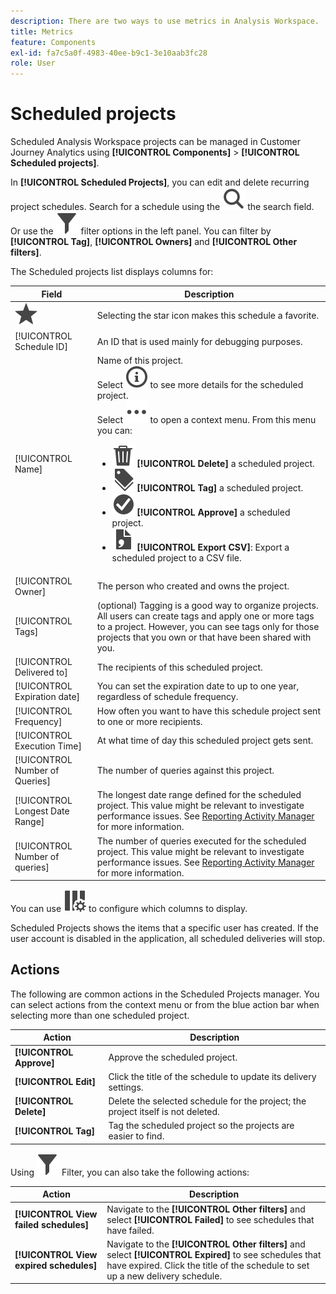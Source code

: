 ```yaml
---
description: There are two ways to use metrics in Analysis Workspace.
title: Metrics
feature: Components
exl-id: fa7c5a0f-4983-40ee-b9c1-3e10aab3fc28
role: User
---
```

# Scheduled projects

Scheduled Analysis Workspace projects can be managed in Customer Journey Analytics using **[!UICONTROL Components]** > **[!UICONTROL Scheduled projects]**.

In **[!UICONTROL  Scheduled Projects]**, you can edit and delete recurring project schedules. Search for a schedule using the ![Search](/help/assets/icons/Search.svg) the search field. Or use the ![Filter](/help/assets/icons/Filter.svg) filter options in the left panel. You can filter by **[!UICONTROL Tag]**, **[!UICONTROL Owners]** and **[!UICONTROL Other filters]**.

The Scheduled projects list displays columns for:

| Field | Description |
| --- | --- |
| ![Star](/help/assets/icons/Star.svg) | Selecting the star icon makes this schedule a favorite. |
| [!UICONTROL Schedule ID] | An ID that is used mainly for debugging purposes. |
| [!UICONTROL Name] | Name of this project.<br/>Select ![InfoOutline](/help/assets/icons/InfoOutline.svg) to see more details for the scheduled project.<br/>Select ![More](/help/assets/icons/More.svg) to open a context menu. From this menu you can:<ul><li>![Delete](/help/assets/icons/Delete.svg) **[!UICONTROL Delete]** a scheduled project.</li><li>![Labels](/help/assets/icons/Labels.svg) **[!UICONTROL Tag]** a scheduled project.</li><li>![CheckmarkCircle](/help/assets/icons/CheckmarkCircle.svg) **[!UICONTROL Approve]** a scheduled project.</li><li>![FileCSV](/help/assets/icons/FileCSV.svg) **[!UICONTROL Export CSV]**: Export a scheduled project to a CSV file.</li></ul>|
| [!UICONTROL Owner] | The person who created and owns the project. |
| [!UICONTROL Tags] | (optional) Tagging is a good way to organize projects. All users can create tags and apply one or more tags to a project. However, you can see tags only for those projects that you own or that have been shared with you.  |
| [!UICONTROL Delivered to] | The recipients of this scheduled project. |
| [!UICONTROL Expiration date] | You can set the expiration date to up to one year, regardless of schedule frequency. |
| [!UICONTROL Frequency] | How often you want to have this schedule project sent to one or more recipients. |
| [!UICONTROL Execution Time] | At what time of day this scheduled project gets sent. |
| [!UICONTROL Number of Queries] | The number of queries against this project. | 
| [!UICONTROL Longest Date Range] | The longest date range defined for the scheduled project. This value might be relevant to investigate performance issues. See [Reporting Activity Manager](/help/reporting-activity-manager/reporting-activity-overview.md) for more information. |
| [!UICONTROL Number of queries] | The number of queries executed for the scheduled project. This value might be relevant to investigate performance issues. See [Reporting Activity Manager](/help/reporting-activity-manager/reporting-activity-overview.md) for more information.| 

You can use ![ColumnSetting](/help/assets/icons/ColumnSetting.svg) to configure which columns to display.

Scheduled Projects shows the items that a specific user has created. If the user account is disabled in the application, all scheduled deliveries will stop.



## Actions

The following are common actions in the Scheduled Projects manager. You can select actions from the context menu or from the blue action bar when selecting more than one scheduled project.

| Action | Description |
|---|---|
| **[!UICONTROL Approve]** | Approve the scheduled project. |
| **[!UICONTROL Edit]** | Click the title of the schedule to update its delivery settings.|
| **[!UICONTROL Delete]** | Delete the selected schedule for the project; the project itself is not deleted.|
| **[!UICONTROL Tag]** | Tag the scheduled project so the projects are easier to find. |

Using ![Filter](/help/assets/icons/Filter.svg) Filter, you can also take the following actions:

| Action | Description |
|---|---|
|**[!UICONTROL View failed schedules]**| Navigate to the **[!UICONTROL Other filters]** and select **[!UICONTROL Failed]** to see schedules that have failed. |
|**[!UICONTROL View expired schedules]**|Navigate to the **[!UICONTROL Other filters]** and select **[!UICONTROL Expired]** to see schedules that have expired. Click the title of the schedule to set up a new delivery schedule. |

